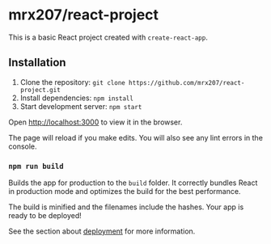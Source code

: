 # mrx207/react-project

This is a basic React project created with `create-react-app`.

## Installation

1. Clone the repository: `git clone https://github.com/mrx207/react-project.git`
2. Install dependencies: `npm install`
3. Start development server: `npm start`

Open [http://localhost:3000](http://localhost:3000) to view it in the browser.

The page will reload if you make edits.
You will also see any lint errors in the console.

### `npm run build`

Builds the app for production to the `build` folder.
It correctly bundles React in production mode and optimizes the build for the best performance.

The build is minified and the filenames include the hashes.
Your app is ready to be deployed!

See the section about [deployment](https://create-react-app.dev/docs/deployment/) for more information.
